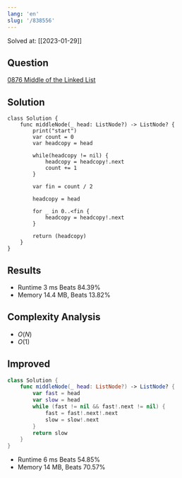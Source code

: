```yaml
---
lang: 'en'
slug: '/838556'
---
```


Solved at: [[2023-01-29]]

## Question

[0876 Middle of the Linked List](https://leetcode.com/problems/middle-of-the-linked-list)

## Solution

```
class Solution {
    func middleNode(_ head: ListNode?) -> ListNode? {
        print("start")
        var count = 0
        var headcopy = head

        while(headcopy != nil) {
            headcopy = headcopy!.next
            count += 1
        }

        var fin = count / 2

        headcopy = head

        for _ in 0..<fin {
            headcopy = headcopy!.next
        }

        return (headcopy)
    }
}
```

## Results

- Runtime 3 ms Beats 84.39%
- Memory 14.4 MB, Beats 13.82%

## Complexity Analysis

- $O(N)$
- $O(1)$

## Improved

```swift
class Solution {
    func middleNode(_ head: ListNode?) -> ListNode? {
        var fast = head
        var slow = head
        while (fast != nil && fast!.next != nil) {
            fast = fast!.next!.next
            slow = slow!.next
        }
        return slow
    }
}
```

- Runtime 6 ms Beats 54.85%
- Memory 14 MB, Beats 70.57%
